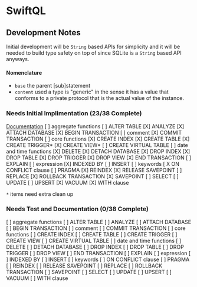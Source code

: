 # SwiftQL

## Development Notes
Initial development will be `String` based APIs for simplicity and it will be needed to build type safety on top of since SQLite is a `String` based API anyways.

#### Nomenclature
* `base` the parent [sub]statement
* `content` used a type is "generic" in the sense it has a value that conforms to a private protocol that is the actual value of the instance.

### Needs Initial Implimentation (23/38 Complete)
[Documentation](https://www.sqlite.org/lang.html)
[ ] aggregate functions
[ ] ALTER TABLE
[X] ANALYZE
[X] ATTACH DATABASE
[X] BEGIN TRANSACTION
[ ] comment
[X] COMMIT TRANSACTION
[ ] core functions
[X] CREATE INDEX
[X] CREATE TABLE
[X] CREATE TRIGGER*
[X] CREATE VIEW*
[ ] CREATE VIRTUAL TABLE
[ ] date and time functions
[X] DELETE
[X] DETACH DATABASE
[X] DROP INDEX
[X] DROP TABLE
[X] DROP TRIGGER
[X] DROP VIEW
[X] END TRANSACTION
[ ] EXPLAIN
[ ] expression
[X] INDEXED BY
[ ] INSERT
[ ] keywords
[ X ON CONFLICT clause
[ ] PRAGMA
[X] REINDEX
[X] RELEASE SAVEPOINT
[ ] REPLACE
[X] ROLLBACK TRANSACTION
[X] SAVEPOINT
[ ] SELECT
[ ] UPDATE
[ ] UPSERT
[X] VACUUM
[X] WITH clause

`*` items need extra clean up

### Needs Test and Documentation (0/38 Complete)
[ ] aggregate functions
[ ] ALTER TABLE
[ ] ANALYZE
[ ] ATTACH DATABASE
[ ] BEGIN TRANSACTION
[ ] comment
[ ] COMMIT TRANSACTION
[ ] core functions
[ ] CREATE INDEX
[ ] CREATE TABLE
[ ] CREATE TRIGGER
[ ] CREATE VIEW
[ ] CREATE VIRTUAL TABLE
[ ] date and time functions
[ ] DELETE
[ ] DETACH DATABASE
[ ] DROP INDEX
[ ] DROP TABLE
[ ] DROP TRIGGER
[ ] DROP VIEW
[ ] END TRANSACTION
[ ] EXPLAIN
[ ] expression
[ ] INDEXED BY
[ ] INSERT
[ ] keywords
[ ] ON CONFLICT clause
[ ] PRAGMA
[ ] REINDEX
[ ] RELEASE SAVEPOINT
[ ] REPLACE
[ ] ROLLBACK TRANSACTION
[ ] SAVEPOINT
[ ] SELECT
[ ] UPDATE
[ ] UPSERT
[ ] VACUUM
[ ] WITH clause

